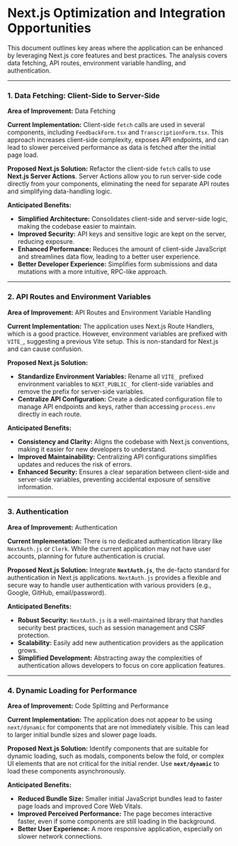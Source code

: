 # Next.js Optimization and Integration Opportunities

This document outlines key areas where the application can be enhanced by leveraging Next.js core features and best practices. The analysis covers data fetching, API routes, environment variable handling, and authentication.

---

### 1. Data Fetching: Client-Side to Server-Side

**Area of Improvement:** Data Fetching

**Current Implementation:**
Client-side `fetch` calls are used in several components, including `FeedbackForm.tsx` and `TranscriptionForm.tsx`. This approach increases client-side complexity, exposes API endpoints, and can lead to slower perceived performance as data is fetched after the initial page load.

**Proposed Next.js Solution:**
Refactor the client-side `fetch` calls to use **Next.js Server Actions**. Server Actions allow you to run server-side code directly from your components, eliminating the need for separate API routes and simplifying data-handling logic.

**Anticipated Benefits:**

- **Simplified Architecture:** Consolidates client-side and server-side logic, making the codebase easier to maintain.
- **Improved Security:** API keys and sensitive logic are kept on the server, reducing exposure.
- **Enhanced Performance:** Reduces the amount of client-side JavaScript and streamlines data flow, leading to a better user experience.
- **Better Developer Experience:** Simplifies form submissions and data mutations with a more intuitive, RPC-like approach.

---

### 2. API Routes and Environment Variables

**Area of Improvement:** API Routes and Environment Variable Handling

**Current Implementation:**
The application uses Next.js Route Handlers, which is a good practice. However, environment variables are prefixed with `VITE_`, suggesting a previous Vite setup. This is non-standard for Next.js and can cause confusion.

**Proposed Next.js Solution:**

- **Standardize Environment Variables:** Rename all `VITE_` prefixed environment variables to `NEXT_PUBLIC_` for client-side variables and remove the prefix for server-side variables.
- **Centralize API Configuration:** Create a dedicated configuration file to manage API endpoints and keys, rather than accessing `process.env` directly in each route.

**Anticipated Benefits:**

- **Consistency and Clarity:** Aligns the codebase with Next.js conventions, making it easier for new developers to understand.
- **Improved Maintainability:** Centralizing API configurations simplifies updates and reduces the risk of errors.
- **Enhanced Security:** Ensures a clear separation between client-side and server-side variables, preventing accidental exposure of sensitive information.

---

### 3. Authentication

**Area of Improvement:** Authentication

**Current Implementation:**
There is no dedicated authentication library like `NextAuth.js` or `Clerk`. While the current application may not have user accounts, planning for future authentication is crucial.

**Proposed Next.js Solution:**
Integrate **`NextAuth.js`**, the de-facto standard for authentication in Next.js applications. `NextAuth.js` provides a flexible and secure way to handle user authentication with various providers (e.g., Google, GitHub, email/password).

**Anticipated Benefits:**

- **Robust Security:** `NextAuth.js` is a well-maintained library that handles security best practices, such as session management and CSRF protection.
- **Scalability:** Easily add new authentication providers as the application grows.
- **Simplified Development:** Abstracting away the complexities of authentication allows developers to focus on core application features.

---

### 4. Dynamic Loading for Performance

**Area of Improvement:** Code Splitting and Performance

**Current Implementation:**
The application does not appear to be using `next/dynamic` for components that are not immediately visible. This can lead to larger initial bundle sizes and slower page loads.

**Proposed Next.js Solution:**
Identify components that are suitable for dynamic loading, such as modals, components below the fold, or complex UI elements that are not critical for the initial render. Use **`next/dynamic`** to load these components asynchronously.

**Anticipated Benefits:**

- **Reduced Bundle Size:** Smaller initial JavaScript bundles lead to faster page loads and improved Core Web Vitals.
- **Improved Perceived Performance:** The page becomes interactive faster, even if some components are still loading in the background.
- **Better User Experience:** A more responsive application, especially on slower network connections.

